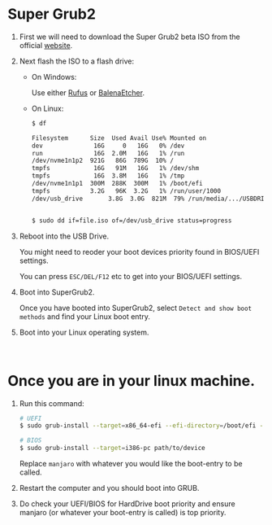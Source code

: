 # Super Grub2

1.  First we will need to download the Super Grub2 beta ISO from the official [website](https://www.supergrubdisk.org/super-grub2-disk/).

2.  Next flash the ISO to a flash drive:

    - On Windows:

      Use either [Rufus](https://rufus.ie/en/) or [BalenaEtcher](https://www.balena.io/etcher/).

    - On Linux:

      ```bash
      $ df

      Filesystem      Size  Used Avail Use% Mounted on
      dev              16G     0   16G   0% /dev
      run              16G  2.0M   16G   1% /run
      /dev/nvme1n1p2  921G   86G  789G  10% /
      tmpfs            16G   91M   16G   1% /dev/shm
      tmpfs            16G  3.8M   16G   1% /tmp
      /dev/nvme1n1p1  300M  288K  300M   1% /boot/efi
      tmpfs           3.2G   96K  3.2G   1% /run/user/1000
      /dev/usb_drive       3.8G  3.0G  821M  79% /run/media/.../USBDRIVE


      $ sudo dd if=file.iso of=/dev/usb_drive status=progress
      ```

3.  Reboot into the USB Drive.

    You might need to reoder your boot devices priority found in BIOS/UEFI settings.

    You can press `ESC/DEL/F12` etc to get into your BIOS/UEFI settings.

4.  Boot into SuperGrub2.

    Once you have booted into SuperGrub2, select `Detect and show boot methods` and find your Linux boot entry.

5.  Boot into your Linux operating system.

&nbsp;

# Once you are in your linux machine.

1. Run this command:

   ```bash
   # UEFI
   $ sudo grub-install --target=x86_64-efi --efi-directory=/boot/efi --bootloader-id=manjaro --recheck

   # BIOS
   $ sudo grub-install --target=i386-pc path/to/device
   ```

   Replace `manjaro` with whatever you would like the boot-entry to be called.

2. Restart the computer and you should boot into GRUB.

3. Do check your UEFI/BIOS for HardDrive boot priority and ensure manjaro (or whatever your boot-entry is called) is top priority.
